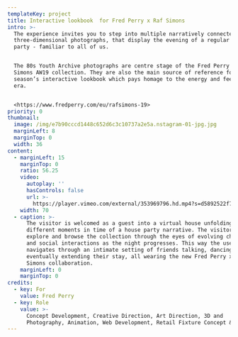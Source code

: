 ```yaml
---
templateKey: project
title: Interactive lookbook  for Fred Perry x Raf Simons
intro: >-
  The experience invites you to step into multiple narratively connected
  three-dimensional photographs, that display the evening of a regular house
  party - familiar to all of us.


  The 80s Youth Archive photographs are centre stage of the Fred Perry x Raf
  Simons AW19 collection. They are also the main source of reference for this
  season’s interactive lookbook which pays homage to the energy and feel of the
  era.


  <https://www.fredperry.com/eu/rafsimons-19>
priority: 0
thumbnail:
  image: /img/e7b90cccd1448c652d6c3c10737a2e5a.nstagram-01-jpg.jpg
  marginLeft: 8
  marginTop: 0
  width: 36
content:
  - marginLeft: 15
    marginTop: 0
    ratio: 56.25
    video:
      autoplay: ''
      hasControls: false
      url: >-
        https://player.vimeo.com/external/353969796.hd.mp4?s=d5892522f7944b0161e7ca701f9cdd30369168b3&profile_id=175
    width: 70
  - caption: >-
      The visitor is welcomed as a guest into a virtual house unfolding
      different moments in time of a house party narrative. The visitor can
      explore and browse the collection through the eyes of evolving characters
      and social interactions as the night progresses. This way the user
      navigates through an intimate setting of friends talking, dancing and
      eventually extending their stay, all wearing the new Fred Perry x Raf
      Simons collaboration.
    marginLeft: 0
    marginTop: 0
credits:
  - key: For
    value: Fred Perry
  - key: Role
    value: >-
      Concept Development, Creative Direction, Art Direction, 3D and
      Photography, Animation, Web Development, Retail Fixture Concept & Design
---
```


